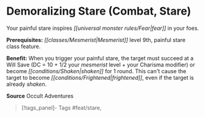 ﻿---
cssclass: [feats]

---
# Demoralizing Stare (Combat, Stare)

Your painful stare inspires _[[universal monster rules/Fear|fear]]_ in your foes.

**Prerequisites:** _[[classes/Mesmerist|Mesmerist]]_ level 9th, painful stare class feature.

**Benefit:** When you trigger your painful stare, the target must succeed at a Will Save (DC = 10 + 1/2 your _mesmerist_ level + your Charisma modifier) or become _[[conditions/Shaken|shaken]]_ for 1 round. This can't cause the target to become _[[conditions/Frightened|frightened]]_, even if the target is already _shaken_.

**Source** Occult Adventures
>[!tags_panel]- Tags
> #feat/stare, 